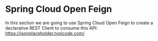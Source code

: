 # Spring Cloud Open Feign

In this section we are going to use Spring Cloud Open Feign to create a declarative REST Client to consume
this API: https://jsonplaceholder.typicode.com/
